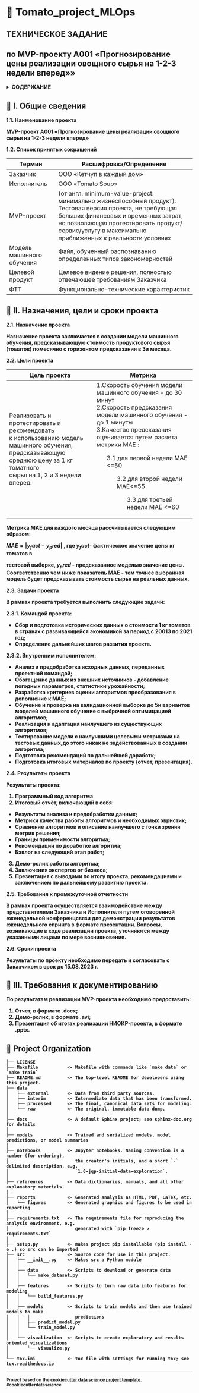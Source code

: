 :tomato: Tomato_project_MLOps
==============================

ТЕХНИЧЕСКОЕ ЗАДАНИЕ
------------

**по MVP-проекту А001 «Прогнозирование цены реализации овощного сырья на 1-2-3 недели вперед»»**
------------

<details><summary><b>СОДЕРЖАНИЕ</b></summary>



<br><b>1. Общие сведения 
<ul>1.1. Наименование проекта
<ul>1.2. Список принятых сокращений

<br><b>2. Назначения, цели и сроки проекта
<ul>2.1. Назначение проекта
<ul>2.2. Цели проекта
<ul>2.3. Задачи проекта
<ul>2.4. Результаты проекта
<ul>2.5. Требования к промежуточной отчетности
<ul>2.6. Сроки проекта

<br><b>3. Требования к документированию

</details>

:tomato: I. Общие сведения
------------

**1.1. Наименование проекта**

MVP-проект А001 «Прогнозирование цены реализации овощного сырья на 1-2-3 недели вперед»

**1.2. Список принятых сокращений**

| Термин | Расшифровка/Определение |
| ------ | ------ |
|Заказчик         |ООО «Кетчуп в каждый дом»        |
|Исполнитель| ООО «Tomato Soup»        |
|MVP-проект        | (от англ. minimum-value-project: минимально жизнеспособный продукт). Тестовая версия проекта, не требующая больших финансовых и временных затрат, но позволяющая протестировать продукт/сервис/услугу в максимально приближенных к реальности условиях |
|Модель машинного обучения        | Файл, обученный распознаванию определенных типов закономерностей       |
|Целевой продукт        | Целевое видение решения, полностью отвечающее требованиям Заказчика        |
| ФТТ       | Функционально-технические характеристик        |

:tomato: II. Назначения, цели и сроки проекта
------------

**2.1. Назначение проекта**

Назначение проекта заключается в создании модели машинного обучения, предсказывающую стоимость продуктового сырья (томатов) помесячно с горизонтом предсказания в 3и месяца. 

**2.2. Цели проекта**

| Цель проекта | Метрика|
| ------ | ------ |
| Реализовать и протестировать и рекомендовать<br> к использованию модель машинного обучения,<br> предсказывающую среднюю цену за 1 кг томатного<br> сырья на 1, 2 и 3 недели вперед.        |  1.Скорость обучения модели машинного обучения - до 30 минут <br>2.Скорость предсказания модели машинного обучения - до 1 минуты <br> 3.Качество предсказания оценивается путем расчета метрики MAE  : <br> <ul>3.1 для первой недели MAE <=50 <ul>3.2 для второй недели MAE<=55 <ul>3.3 для третьей недели MAE <=60|

Метрика MAE для каждого месяца рассчитывается следующим образом:

$MAE= | y_fact- y_pred |$ , где $y_fact$- фактическое значение цены кг томатов в 

тестовой выборке, $y_pred$ - предсказанное моделью значение  цены. 
Соответственно чем ниже показатель MAE - тем точнее выбранная модель будет предсказывать стоимость сырья на реальных данных.

**2.3. Задачи проекта**

В рамках проекта требуется выполнить следующие задачи:

**2.3.1. Командой проекта:**

- Сбор и подготовка  исторических данных о стоимости 1 кг томатов в странах с развивающейся экономикой за период с 20013 по 2021 год;
- Определение дальнейших шагов развития проекта.

**2.3.2. Внутренним исполнителем:**

- Анализ и предобработка исходных данных, переданных проектной командой;
- Обогащение данных из внешних источников - добавление погодных параметров, статистики урожайности;
- Разработка критериев оценки алгоритмов преобразования в дополнение к MAE;
- Обучение и проверка на валидационной выборке до 5и вариантов моделей машинного обучение с выброчной оптимицацией алгоритмов;
- Реализация и адаптация наилучшего из существующих алгоритмов;
- Тестирование модели с наилучшими целевыми метриками на тестовых данных,до этого никак не задействованных в создании алгоритма;
- Подготовка рекомендаций по дальнейшей доработк;
- Подготовка итоговых материалов по проекту (отчет, презентация). 

**2.4.	Результаты проекта**

Результаты проекта:
1. Программный код алгоритма
2. Итоговый отчёт, включающий в себя:
- Результаты анализа и предобработки данных;
- Метрики качества работы алгоритмов и необходимых эвристик;
- Сравнение алгоритмов и описание наилучшего с точки зрения метрик решения;
- Границы применимости алгоритма;
- Рекомендации по доработке алгоритма;
- Бэклог на следующий этап работ;
3. Демо-ролик работы алгоритма; 
4. Заключения экспертов от бизнеса;
5. Презентация с выводами по итогу проекта, рекомендациями и заключением по дальнейшему развитию проекта.

**2.5. Требования к промежуточной отчетности**

В рамках проекта осуществляется взаимодействие между представителями Заказчика и Исполнителя путем оговоренной еженедельной конференцсвязи для демонстрации результатов еженедельного спринта в формате презентации. Вопросы, возникающие в ходе реализации проекта, уточняются между указанными лицами по мере возникновения.

**2.6. Сроки проекта**

Результаты по проекту необходимо передать и согласовать с Заказчиком в срок до **15.08.2023 г.**

:tomato: III. Требования к документированию
------------

По результатам реализации MVP-проекта необходимо предоставить:
1. Отчет, в формате .doсx;
2. Демо-ролик, в формате .avi;
3. Презентация об итогах реализации НИОКР-проекта, в формате .pptx.


:tomato: Project Organization
------------

    ├── LICENSE
    ├── Makefile           <- Makefile with commands like `make data` or `make train`
    ├── README.md          <- The top-level README for developers using this project.
    ├── data
    │   ├── external       <- Data from third party sources.
    │   ├── interim        <- Intermediate data that has been transformed.
    │   ├── processed      <- The final, canonical data sets for modeling.
    │   └── raw            <- The original, immutable data dump.
    │
    ├── docs               <- A default Sphinx project; see sphinx-doc.org for details
    │
    ├── models             <- Trained and serialized models, model predictions, or model summaries
    │
    ├── notebooks          <- Jupyter notebooks. Naming convention is a number (for ordering),
    │                         the creator's initials, and a short `-` delimited description, e.g.
    │                         `1.0-jqp-initial-data-exploration`.
    │
    ├── references         <- Data dictionaries, manuals, and all other explanatory materials.
    │
    ├── reports            <- Generated analysis as HTML, PDF, LaTeX, etc.
    │   └── figures        <- Generated graphics and figures to be used in reporting
    │
    ├── requirements.txt   <- The requirements file for reproducing the analysis environment, e.g.
    │                         generated with `pip freeze > requirements.txt`
    │
    ├── setup.py           <- makes project pip installable (pip install -e .) so src can be imported
    ├── src                <- Source code for use in this project.
    │   ├── __init__.py    <- Makes src a Python module
    │   │
    │   ├── data           <- Scripts to download or generate data
    │   │   └── make_dataset.py
    │   │
    │   ├── features       <- Scripts to turn raw data into features for modeling
    │   │   └── build_features.py
    │   │
    │   ├── models         <- Scripts to train models and then use trained models to make
    │   │   │                 predictions
    │   │   ├── predict_model.py
    │   │   └── train_model.py
    │   │
    │   └── visualization  <- Scripts to create exploratory and results oriented visualizations
    │       └── visualize.py
    │
    └── tox.ini            <- tox file with settings for running tox; see tox.readthedocs.io


--------

<p><small>Project based on the <a target="_blank" href="https://drivendata.github.io/cookiecutter-data-science/">cookiecutter data science project template</a>. #cookiecutterdatascience</small></p>
